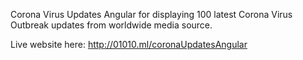 Corona Virus Updates
Angular for displaying 100 latest Corona Virus Outbreak updates from worldwide media source.

Live website here: http://01010.ml/coronaUpdatesAngular
